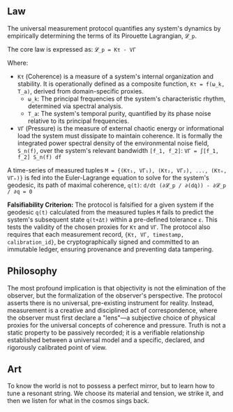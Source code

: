 ## Law

The universal measurement protocol quantifies any system's dynamics by empirically determining the terms of its Pirouette Lagrangian, `𝓛_p`.

The core law is expressed as:
`𝓛_p = Kτ - VΓ`

Where:
-   `Kτ` (Coherence) is a measure of a system's internal organization and stability. It is operationally defined as a composite function, `Kτ = f(ω_k, T_a)`, derived from domain-specific proxies.
    -   `ω_k`: The principal frequencies of the system's characteristic rhythm, determined via spectral analysis.
    -   `T_a`: The system's temporal purity, quantified by its phase noise relative to its principal frequencies.
-   `VΓ` (Pressure) is the measure of external chaotic energy or informational load the system must dissipate to maintain coherence. It is formally the integrated power spectral density of the environmental noise field, `S_n(f)`, over the system's relevant bandwidth `[f_1, f_2]`:
    `VΓ = ∫[f_1, f_2] S_n(f) df`

A time-series of measured tuples `M = {(Kτ₁, VΓ₁), (Kτ₂, VΓ₂), ..., (Kτₙ, VΓₙ)}` is fed into the Euler-Lagrange equation to solve for the system's geodesic, its path of maximal coherence, `q(t)`:
`d/dt (∂𝓛_p / ∂(dq̇)) - ∂𝓛_p / ∂q = 0`

**Falsifiability Criterion:** The protocol is falsified for a given system if the geodesic `q(t)` calculated from the measured tuples `M` fails to predict the system's subsequent state `q(t+Δt)` within a pre-defined tolerance `ε`. This tests the validity of the chosen proxies for `Kτ` and `VΓ`. The protocol also requires that each measurement record, `{Kτ, VΓ, timestamp, calibration_id}`, be cryptographically signed and committed to an immutable ledger, ensuring provenance and preventing data tampering.

## Philosophy

The most profound implication is that objectivity is not the elimination of the observer, but the formalization of the observer's perspective. The protocol asserts there is no universal, pre-existing instrument for reality. Instead, measurement is a creative and disciplined act of correspondence, where the observer must first declare a "lens"—a subjective choice of physical proxies for the universal concepts of coherence and pressure. Truth is not a static property to be passively recorded; it is a verifiable relationship established between a universal model and a specific, declared, and rigorously calibrated point of view.

## Art

To know the world is not to possess a perfect mirror, but to learn how to tune a resonant string. We choose its material and tension, we strike it, and then we listen for what in the cosmos sings back.
